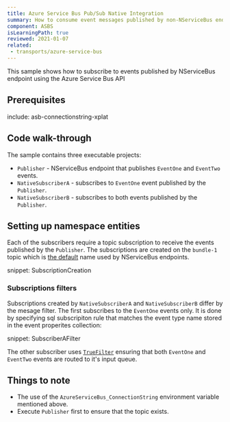 ```yaml
---
title: Azure Service Bus Pub/Sub Native Integration
summary: How to consume event messages published by non-NServiceBus endpoints.
component: ASBS
isLearningPath: true
reviewed: 2021-01-07
related:
 - transports/azure-service-bus
---
```


This sample shows how to subscribe to events published by NServiceBus endpoint using the Azure Service Bus API

## Prerequisites

include: asb-connectionstring-xplat

## Code walk-through

The sample contains three executable projects:

 * `Publisher` - NServiceBus endpoint that publishes `EventOne` and `EventTwo` events.
 * `NativeSubscriberA` - subscribes to `EventOne` event published by the `Publisher`.
 * `NativeSubscriberB` - subscribes to both events published by the `Publisher`.
 
## Setting up namespace entities

Each of the subscribers require a topic subscription to receive the events published by the `Publisher`. The subscriptions are created on the `bundle-1` topic which is [the default](/transports/azure-service-bus/configuration.md#entity-creation) name used by NServiceBus endpoints. 

snippet: SubscriptionCreation

### Subscriptions filters

Subscriptions created by `NativeSubscriberA` and `NativeSubscriberB` differ by the mesage filter. The first subscribes to the `EventOne` events only. It is done by specifying sql subscripiton rule that matches the event type name stored in the event properites collection:

snippet: SubscriberAFilter

The other subscriber uses [`TrueFilter`](https://docs.microsoft.com/en-us/dotnet/api/microsoft.servicebus.messaging.truefilter?view=azure-dotnet) ensuring that both `EventOne` and `EventTwo` events are routed to it's input queue.

## Things to note

 * The use of the `AzureServiceBus_ConnectionString` environment variable mentioned above.
 * Execute `Publisher` first to ensure that the topic exists. 

